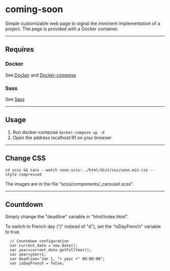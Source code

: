 # coming-soon
Simple customizable web page to signal the imminent implementation of a project. The page is provided with a Docker container.

----
## Requires 

### Docker

See [Docker](https://www.docker.com/) and [Docker-compose](https://docs.docker.com/compose/)

### Sass

See [Sass](https://sass-lang.com/install)

----
## Usage
1. Run docker-compose 
```docker-compose up -d```
2. Open the address localhost:91 on your browser

----
## Change CSS
```cd scss && sass --watch soon.scss:../html/dist/css/soon.min.css --style compressed```

The images are in the file "scss/components/_carousel.scss".

----
## Countdown

Simply change the "deadline" variable in "html/index.html".

To switch to French day ("j" instead of "d"), set the "isDayFrench" variable to true.

```
  // Countdown configuration
  var current_date = new Date();
  var year=current_date.getFullYear();
  var year=year+1;
  var deadline="Jan 1, "+ year +" 00:00:00";
  var isDayFrench = false;
```